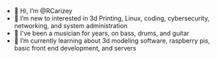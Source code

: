 - 👋 Hi, I’m @RCarizey
- 👀 I’m new to interested in 3d Printing, Linux, coding, cybersecurity, networking, and system administration
- 🎸 I've been a musician for years, on bass, drums, and guitar
- 🌱 I’m currently learning about 3d modeling software, raspberry pis, basic front end development, and servers

<!---
RCarizey/RCarizey is a ✨ special ✨ repository because its `README.md` (this file) appears on your GitHub profile.
You can click the Preview link to take a look at your changes.
--->
